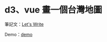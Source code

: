 # d3、vue 畫一個台灣地圖

筆記文：[Let's Write](https://letswrite.tw/d3-vue-taiwan-map/)

Demo：[demo](https://auguston.github.io/letswrite-taiwan-map-basic/)

